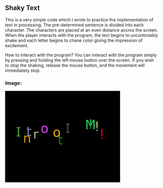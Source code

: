 ## Shaky Text

This is a very simple code which I wrote to practice the implementation of text in processing. The pre-determined sentence is divided into each
character. The characters are placed at an even distance accros the screen. When the player interacts with the program, the text begins to uncontrolably shake
and each letter begins to chane color giving the impression of excitement.

How to interact with the program?
You can interact with the program simply by pressing and holding the left mouse button over the screen. If you wish to stop the shaking, release the mouse button, and the
movement will immediately stop.

### Image:
![](Homework4.png)
